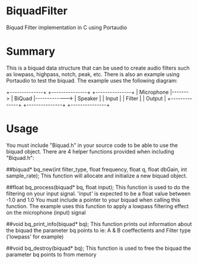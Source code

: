 BiquadFilter
============

Biquad Filter implementation in C using Portaudio

# Summary
This is a biquad data structure that can be used to create audio filters such as lowpass, highpass, notch, peak, etc.
There is also an example using Portaudio to test the biquad. The example uses the following diagram:


+--------------+		      +---------------+		            +---------------+
|  Microphone  |------->  |    BiQuad    	|------------->	|    Speaker 	  |
|    Input     |		      |    Filter			|           	  |    Output     |
+--------------+		      +---------------+		            +---------------+

# Usage
You must include "Biquad.h" in your source code to be able to use the biquad object.  There are 4 helper functions provided
when including "Biquad.h":

##biquad* bq_new(int filter_type, float frequency, float q, float dbGain, int sample_rate);
This function will allocate and initialize a new biquad object.

##float bq_process(biquad* bq, float input);
This function is used to do the filtering on your input signal.  'input' is expected to be a float value between -1.0 and 1.0
You must include a pointer to your biquad when calling this function.  The example uses this function to apply a
lowpass filtering effect on the microphone (input) signal

##void bq_print_info(biquad* bq);
This function prints out information about the biquad the parameter bq points to ie: A & B coeffectients 
and Filter type ('lowpass' for example)

##void bq_destroy(biquad* bq);
This function is used to free the biquad the parameter bq points to from memory

